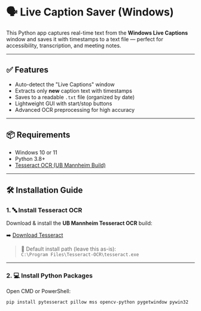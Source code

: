# 🗣️ Live Caption Saver (Windows)

This Python app captures real-time text from the **Windows Live Captions** window and saves it with timestamps to a text file — perfect for accessibility, transcription, and meeting notes.

---

## ✅ Features

- Auto-detect the "Live Captions" window
- Extracts only **new** caption text with timestamps
- Saves to a readable `.txt` file (organized by date)
- Lightweight GUI with start/stop buttons
- Advanced OCR preprocessing for high accuracy

---

## 📦 Requirements

- Windows 10 or 11
- Python 3.8+
- [Tesseract OCR (UB Mannheim Build)](https://github.com/UB-Mannheim/tesseract/wiki)

---

## 🛠 Installation Guide

### 1. 🔤 Install Tesseract OCR

Download & install the **UB Mannheim Tesseract OCR** build:

➡️ [Download Tesseract](https://github.com/UB-Mannheim/tesseract/wiki)

> 📍 Default install path (leave this as-is):  
> `C:\Program Files\Tesseract-OCR\tesseract.exe`

---

### 2. 💻 Install Python Packages

Open CMD or PowerShell:

```bash
pip install pytesseract pillow mss opencv-python pygetwindow pywin32
